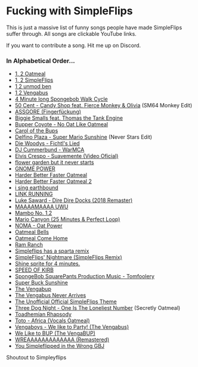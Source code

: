 # Fucking with SimpleFlips
This is just a massive list of funny songs people have made SimpleFlips suffer through.
All songs are clickable YouTube links.

If you want to contribute a song. Hit me up on Discord.

### In Alphabetical Order...
- [1, 2 Oatmeal](https://www.youtube.com/watch?v=0Dpw0VvH4m0)
- [1, 2 SimpleFlips](https://www.youtube.com/watch?v=ljWt1ejRszk)
- [1 2 unmod ben](https://www.youtube.com/watch?v=jzUFMoJdWws)
- [1 2 Vengabus](https://www.youtube.com/watch?v=ZEt7KMekpms)
- [4 Minute long Spongebob Walk Cycle](https://www.youtube.com/watch?v=njX1bypJeY4)
- [50 Cent - Candy Shop feat. Fierce Monkey & Olivia](https://www.youtube.com/watch?v=xuyZSyawS9U) (SM64 Monkey Edit)
- [ASSGORE (Fingerfückung)](https://www.youtube.com/watch?v=1P4EP5TI574)
- [Biggie Smalls feat. Thomas the Tank Engine](https://www.youtube.com/watch?v=ETfiUYij5UE)
- [Bupper Coyote - No Oat Like Oatmeal](https://www.youtube.com/watch?v=F3Hh8KN4zFk)
- [Carol of the Bups](https://www.youtube.com/watch?v=mdh-Eah63Yg)
- [Delfino Plaza - Super Mario Sunshine](https://www.youtube.com/watch?v=ds6I5sUBGtw) (Never Stars Edit)
- [Die Woodys - Fichtl's Lied](https://www.youtube.com/watch?v=dP9Wp6QVbsk)
- [DJ Cummerbund - WarMCA](https://www.youtube.com/watch?v=LjDVVLLhr_M)
- [Elvis Crespo - Suavemente (Video Oficial)](https://www.youtube.com/watch?v=WPiEbYSF9kE)
- [flower garden but it never starts](https://www.youtube.com/watch?v=n95ZI3YDsFc)
- [GNOME POWER](https://www.youtube.com/watch?v=ltSQ-czeDEE)
- [Harder Better Faster Oatmeal](https://www.youtube.com/watch?v=QmQ9GkzptLQ)
- [Harder Better Faster Oatmeal 2](https://www.youtube.com/watch?v=VYd3bOzLU1U)
- [i sing earthbound](https://www.youtube.com/watch?v=pbOwHuLKmpc)
- [LINK RUNNING](https://www.youtube.com/watch?v=eaDeTV-LLYA)
- [Luke Saward - Dire Dire Docks (2018 Remaster)](https://www.youtube.com/watch?v=CxBxc4swvDE)
- [MAAAAMAAAA UWU](https://www.youtube.com/watch?v=h4aYzKb0Cx8)
- [Mambo No. 1,2](https://www.youtube.com/watch?v=wTr0P1Grc2g)
- [Mario Canyon (25 Minutes & Perfect Loop)](https://www.youtube.com/watch?v=wiofMlBsgjY)
- [NOMA - Oat Power](https://www.youtube.com/watch?v=7rydGZ8Ezv4)
- [Oatmeal Bells](https://www.youtube.com/watch?v=7x_rOOT6UMs)
- [Oatmeal Come Home](https://www.youtube.com/watch?v=2FrHv32cE9s)
- [Ram Ranch](https://www.youtube.com/watch?v=3WQeTpnYN2c)
- [Simpleflips has a sparta remix](https://www.youtube.com/watch?v=jDYTHK2eQ-o)
- [SimpleFlips' Nightmare (SimpleFlips Remix)](https://www.youtube.com/watch?v=t0McA7Gf268)
- [Shine sprite for 4 minutes.](https://www.youtube.com/watch?v=3BwwbcO7yJ8)
- [SPEED OF KIRB](https://www.youtube.com/watch?v=U1l6ca2Q3YU)
- [SpongeBob SquarePants Production Music - Tomfoolery](https://www.youtube.com/watch?v=IRixzwZl6Z8)
- [Super Buck Sunshine](https://www.youtube.com/watch?v=tifbKQt51WY)
- [The Vengabup](https://www.youtube.com/watch?v=wUH0DiLdC0w)
- [The Vengabus Never Arrives](https://www.youtube.com/watch?v=zmAggvckIME)
- [The Unofficial Official SimpleFlips Theme](https://www.youtube.com/watch?v=wcoGikN8lJg)
- [Three Dog Night - One Is The Loneliest Number](https://www.youtube.com/watch?v=9nr2qJjvoB0) (Secretly Oatmeal)
- [Toadhemian Rhapsody](https://www.youtube.com/watch?v=foS1bG8p2K0)
- [Toto - Africa (Vocals Oatmeal)](https://www.youtube.com/watch?v=_Y-p8LuB6VE)
- [Vengaboys - We like to Party! (The Vengabus)](https://www.youtube.com/watch?v=6Zbi0XmGtMw)
- [We Like to BUP (The VengaBUP)](https://www.youtube.com/watch?v=I-82cdMjAd8)
- [WREAAAAAAAAAAAAA (Remastered)](https://www.youtube.com/watch?v=VYd3bOzLU1U)
- [You Simpleflipped in the Wrong GBJ](https://www.youtube.com/watch?v=JxDNtnn7j10)

Shoutout to Simpleyflips
